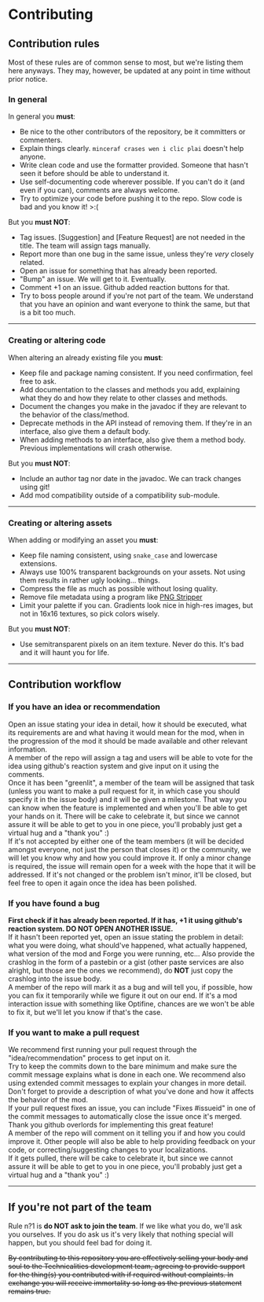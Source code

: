 # Contributing
## Contribution rules
Most of these rules are of common sense to most, but we're listing them here anyways. They may, however, be updated at any point in time without prior notice.

### In general

In general you **must**:
* Be nice to the other contributors of the repository, be it committers or commenters.
* Explain things clearly. `minceraf crases wen i clic plai` doesn't help anyone.
* Write clean code and use the formatter provided. Someone that hasn't seen it before should be able to understand it.
* Use self-documenting code wherever possible. If you can't do it (and even if you can), comments are always welcome.
* Try to optimize your code before pushing it to the repo. Slow code is bad and you know it! >:(

But you **must NOT**:
* Tag issues. [Suggestion] and [Feature Request] are not needed in the title. The team will assign tags manually.
* Report more than one bug in the same issue, unless they're *very* closely related.
* Open an issue for something that has already been reported.
* "Bump" an issue. We will get to it. Eventually.
* Comment +1 on an issue. Github added reaction buttons for that.
* Try to boss people around if you're not part of the team. We understand that you have an opinion and want everyone to think the same, but that is a bit too much.

---

### Creating or altering code

When altering an already existing file you **must**:
* Keep file and package naming consistent. If you need confirmation, feel free to ask.
* Add documentation to the classes and methods you add, explaining what they do and how they relate to other classes and methods.
* Document the changes you make in the javadoc if they are relevant to the behavior of the class/method.
* Deprecate methods in the API instead of removing them. If they're in an interface, also give them a default body.
* When adding methods to an interface, also give them a method body. Previous implementations will crash otherwise.

But you **must NOT**:
* Include an author tag nor date in the javadoc. We can track changes using git!
* Add mod compatibility outside of a compatibility sub-module.

---

### Creating or altering assets

When adding or modifying an asset you **must**:
* Keep file naming consistent, using `snake_case` and lowercase extensions.
* Always use 100% transparent backgrounds on your assets. Not using them results in rather ugly looking... things.
* Compress the file as much as possible without losing quality.
* Remove file metadata using a program like [PNG Stripper](http://www.steelbytes.com/?mid=30)
* Limit your palette if you can. Gradients look nice in high-res images, but not in 16x16 textures, so pick colors wisely.

But you **must NOT**:
* Use semitransparent pixels on an item texture. Never do this. It's bad and it will haunt you for life.

---

## Contribution workflow

### If you have an idea or recommendation
Open an issue stating your idea in detail, how it should be executed, what its requirements are and what having it would mean for the mod, when in the progression of the mod it should be made available and other relevant information.  
A member of the repo will assign a tag and users will be able to vote for the idea using github's reaction system and give input on it using the comments.  
Once it has been "greenlit", a member of the team will be assigned that task (unless you want to make a pull request for it, in which case you should specify it in the issue body) and it will be given a milestone. That way you can know when the feature is implemented and when you'll be able to get your hands on it. There will be cake to celebrate it, but since we cannot assure it will be able to get to you in one piece, you'll probably just get a virtual hug and a "thank you" :)  
If it's not accepted by either one of the team members (it will be decided amongst everyone, not just the person that closes it) or the community, we will let you know why and how you could improve it. If only a minor change is required, the issue will remain open for a week with the hope that it will be addressed. If it's not changed or the problem isn't minor, it'll be closed, but feel free to open it again once the idea has been polished.

### If you have found a bug
**First check if it has already been reported. If it has, +1 it using github's reaction system. DO NOT OPEN ANOTHER ISSUE.**  
If it hasn't been reported yet, open an issue stating the problem in detail: what you were doing, what should've happened, what actually happened, what version of the mod and Forge you were running, etc... Also provide the crashlog in the form of a pastebin or a gist (other paste services are also alright, but those are the ones we recommend), do **NOT** just copy the crashlog into the issue body.  
A member of the repo will mark it as a bug and will tell you, if possible, how you can fix it temporarily while we figure it out on our end. If it's a mod interaction issue with something like Optifine, chances are we won't be able to fix it, but we'll let you know if that's the case.

### If you want to make a pull request
We recommend first running your pull request through the "idea/recommendation" process to get input on it.  
Try to keep the commits down to the bare minimum and make sure the commit message explains what is done in each one. We recommend also using extended commit messages to explain your changes in more detail. Don't forget to provide a description of what you've done and how it affects the behavior of the mod.  
If your pull request fixes an issue, you can include "Fixes #issueid" in one of the commit messages to automatically close the issue once it's merged. Thank you github overlords for implementing this great feature!  
A member of the repo will comment on it telling you if and how you could improve it. Other people will also be able to help providing feedback on your code, or correcting/suggesting changes to your localizations.  
If it gets pulled, there will be cake to celebrate it, but since we cannot assure it will be able to get to you in one piece, you'll probably just get a virtual hug and a "thank you" :)

---

## If you're not part of the team
Rule n?1 is **do NOT ask to join the team**. If we like what you do, we'll ask you ourselves. If you do ask us it's very likely that nothing special will happen, but you should feel bad for doing it.

~~By contributing to this repository you are effectively selling your body and soul to the Technicalities development team, agreeing to provide support for the thing(s) you contributed with if required without complaints. In exchange you will receive immortality so long as the previous statement remains true.~~
